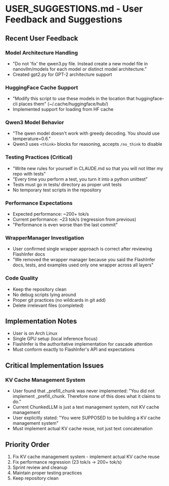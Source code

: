 # USER_SUGGESTIONS.md - User Feedback and Suggestions

## Recent User Feedback

### Model Architecture Handling
- "Do not 'fix' the qwen3.py file. Instead create a new model file in nanovllm/models for each model or distinct model architecture."
- Created gpt2.py for GPT-2 architecture support

### HuggingFace Cache Support
- "Modify this script to use these models in the location that huggingface-cli places them" (~/.cache/huggingface/hub/)
- Implemented support for loading from HF cache

### Qwen3 Model Behavior
- "The qwen model doesn't work with greedy decoding. You should use temperature=0.6."
- Qwen3 uses `<think>` blocks for reasoning, accepts `/no_think` to disable

### Testing Practices (Critical)
- "Write new rules for yourself in CLAUDE.md so that you will not litter my repo with tests"
- "Every time you perform a test, you turn it into a python unittest"
- Tests must go in tests/ directory as proper unit tests
- No temporary test scripts in the repository

### Performance Expectations
- Expected performance: ~200+ tok/s
- Current performance: ~23 tok/s (regression from previous)
- "Performance is even worse than the last commit"

### WrapperManager Investigation
- User confirmed single wrapper approach is correct after reviewing FlashInfer docs
- "We removed the wrapper manager because you said the FlashInfer docs, tests, and examples used only one wrapper across all layers"

### Code Quality
- Keep the repository clean
- No debug scripts lying around
- Proper git practices (no wildcards in git add)
- Delete irrelevant files (completed)

## Implementation Notes
- User is on Arch Linux
- Single GPU setup (local inference focus)
- FlashInfer is the authoritative implementation for cascade attention
- Must conform exactly to FlashInfer's API and expectations

## Critical Implementation Issues

### KV Cache Management System
- User found that _prefill_chunk was never implemented: "You did not implement _prefill_chunk. Therefore none of this does what it claims to do."
- Current ChunkedLLM is just a text management system, not KV cache management
- User explicitly stated: "You were SUPPOSED to be building a KV cache management system"
- Must implement actual KV cache reuse, not just text concatenation

## Priority Order
1. Fix KV cache management system - implement actual KV cache reuse
2. Fix performance regression (23 tok/s → 200+ tok/s) 
3. Sprint review and cleanup
4. Maintain proper testing practices
5. Keep repository clean